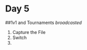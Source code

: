 Day 5
===========




##1v1 and Tournaments <i> broadcasted</i>

1. Capture the File
2. Switch
3.  
